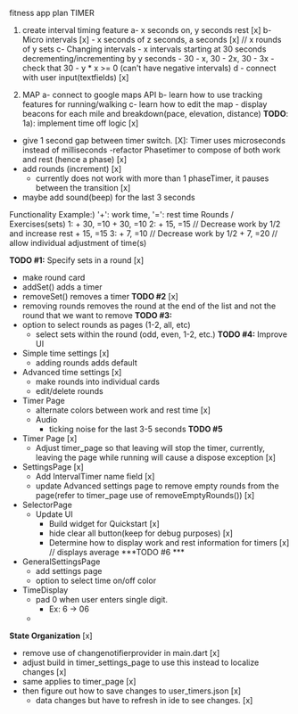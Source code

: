 fitness app plan
TIMER
1) create interval timing feature
	a- x seconds on, y seconds rest [x]
	b- Micro intervals [x]
		- x seconds of z seconds, a seconds [x] // x rounds of y sets
	c- Changing intervals
		- x intervals starting at 30 seconds decrementing/incrementing by y seconds
			- 30 - x, 30 - 2x, 30 - 3x
		- check that  30 - y * x >= 0 (can't have negative intervals)
	d - connect with user input(textfields) [x]
	
2) MAP
	a- connect to google maps API
	b- learn how to use tracking features for running/walking
	c- learn how to edit the map
		- display beacons for each mile and breakdown(pace, elevation, distance)
**TODO**:
1a): implement time off logic [x]
- give 1 second gap between timer switch. [X]: Timer uses microseconds instead of milliseconds 
	-refactor Phasetimer to compose of both work and rest (hence a phase) [x]
- add rounds (increment) [x]
	- currently does not work with more than 1 phaseTimer, it pauses between the transition [x]
- maybe add sound(beep) for the last 3 seconds 

Functionality Example:) '+': work time, '=': rest time
    Rounds / Exercises(sets)
    1: + 30, =10
       + 30, =10
    2: + 15, =15 // Decrease work by 1/2 and increase rest
       + 15, =15
    3: + 7, =10 // Decrease work by 1/2 
       + 7, =20 // allow individual adjustment of time(s)

**TODO #1:** Specify sets in a round [x]
- make round card
- addSet() adds a timer
- removeSet() removes a timer
**TODO #2** [x]
- removing rounds removes the round at the end of the list and not the round that we want to remove 
**TODO #3:**
- option to select rounds as pages (1-2, all, etc)
    - select sets within the round (odd, even, 1-2, etc.)
**TODO #4:** Improve UI
- Simple time settings [x]
	- adding rounds adds default 
- Advanced time settings [x]
	- make rounds into individual cards
	- edit/delete rounds	
- Timer Page
	- alternate colors between work and rest time [x]
	- Audio
		- ticking noise for the last 3-5 seconds
**TODO #5**
- Timer Page [x]
	- Adjust timer_page so that leaving will stop the timer, currently, leaving the page while running will cause a dispose exception [x]
- SettingsPage [x]
	- Add IntervalTimer name field [x]
	- update Advanced settings page to remove empty rounds from the page(refer to timer_page use of removeEmptyRounds()) [x]
- SelectorPage
	- Update UI
		- Build widget for Quickstart [x]
		- hide clear all button(keep for debug purposes) [x]
		- Determine how to display work and rest information for timers [x] // displays average
***TODO #6 ***
- GeneralSettingsPage
	- add settings page
	- option to select time on/off color
- TimeDisplay
	- pad 0 when user enters single digit.
		- Ex: 6 -> 06 
	-

**State Organization** [x]
- remove use of changenotifierprovider in main.dart [x]
- adjust build in timer_settings_page to use this instead to localize changes [x]
- same applies to timer_page [x]
- then figure out how to save changes to user_timers.json [x]
	- data changes but have to refresh in ide to see changes. [x]
